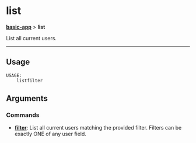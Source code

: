 # list
__[basic-app](./basic-app.md)__ > __list__

List all current users.

___

## Usage
```shell
USAGE:
    listfilter

```

## Arguments
### Commands
- [__filter__](./basic-app-list-filter.md): List all current users matching the provided filter. Filters can be exactly ONE of any user field.

